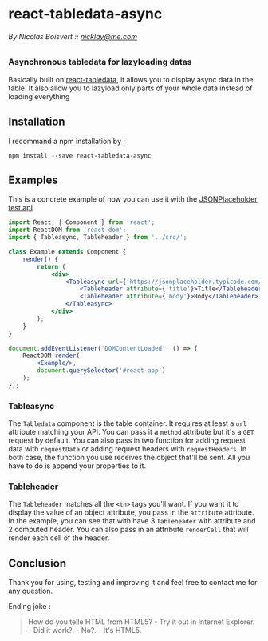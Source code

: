 # react-tabledata-async

###### By Nicolas Boisvert :: nicklay@me.com

### Asynchronous tabledata for lazyloading datas

Basically built on [react-tabledata](https://github.com/nicklayb/react-tabledata), it allows you to display async data in the table. It also allow you to lazyload only parts of your whole data instead of loading everything

## Installation

I recommand a npm installation by :
```
npm install --save react-tabledata-async
```

## Examples

This is a concrete example of how you can use it with the [JSONPlaceholder test api](https://jsonplaceholder.typicode.com/).

```jsx
import React, { Component } from 'react';
import ReactDOM from 'react-dom';
import { Tableasync, Tableheader } from '../src/';

class Example extends Component {
    render() {
        return (
            <div>
                <Tableasync url={'https://jsonplaceholder.typicode.com/posts'}>
                    <Tableheader attribute={'title'}>Title</Tableheader>
                    <Tableheader attribute={'body'}>Body</Tableheader>
                </Tableasync>
            </div>
        );
    }
}

document.addEventListener('DOMContentLoaded', () => {
    ReactDOM.render(
        <Example/>,
        document.querySelector('#react-app')
    );
});
```

### Tableasync

The `Tabledata` component is the table container. It requires at least a `url` attribute matching your API. You can pass it a `method` attribute but it's a `GET` request by default. You can also pass in two function for adding request data with `requestData` or adding request headers with `requestHeaders`. In both case, the function you use receives the object that'll be sent. All you have to do is append your properties to it.

### Tableheader

The `Tableheader` matches all the `<th>` tags you'll want. If you want it to display the value of an object attribute, you pass in the `attribute` attribute. In the example, you can see that with have 3 `Tableheader` with attribute and 2 computed header. You can also pass in an attribute `renderCell` that will render each cell of the header.

## Conclusion

Thank you for using, testing and improving it and feel free to contact me for any question.

Ending joke :
> How do you telle HTML from HTML5? - Try it out in Internet Explorer. - Did it work?. - No?. - It's HTML5.
